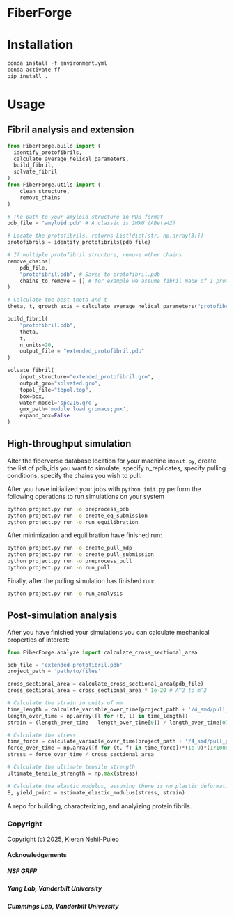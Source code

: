 FiberForge
==============================

# Installation

```python
conda install -f environment.yml
conda activate ff
pip install .
```


# Usage

## Fibril analysis and extension
```python
from FiberForge.build import (
  identify_protofibrils,
  calculate_average_helical_parameters,
  build_fibril,
  solvate_fibril
)
from FiberForge.utils import (
    clean_structure,
    remove_chains
)

# The path to your amyloid structure in PDB format
pdb_file = "amyloid.pdb" # A classic is 2MXU (ABeta42)

# Locate the protofibrils, returns List[dict[str, np.array(3)]]
protofibrils = identify_protofibrils(pdb_file)

# If multiple protofibril structure, remove other chains                    
remove_chains(
    pdb_file, 
    "protofibril.pdb", # Saves to protofibril.pdb
    chains_to_remove = [] # for example we assume fibril made of 1 protofibril
) 

# Calculate the best theta and t 
theta, t, growth_axis = calculate_average_helical_parameters("protofibril.pdb")

build_fibril(
    "protofibril.pdb", 
    theta, 
    t, 
    n_units=20, 
    output_file = "extended_protofibril.pdb"
)

solvate_fibril(
    input_structure="extended_protofibril.gro",
    output_gro="solvated.gro",
    topol_file="topol.top",
    box=box,
    water_model='spc216.gro',
    gmx_path='module load gromacs;gmx',
    expand_box=False
)
```

## High-throughput simulation 
Alter the fiberverse database location for your machine in`init.py`, create the list of pdb_ids you want to simulate, specify n_replicates, specify pulling conditions, specify the chains you wish to pull. 

After you have initialized your jobs with `python init.py` perform the following operations to run simulations on your system
```bash
python project.py run -o preprocess_pdb
python project.py run -o create_eq_submission
python project.py run -o run_equilibration
```
After minimization and equilibration have finished run:
```bash
python project.py run -o create_pull_mdp
python project.py run -o create_pull_submission
python project.py run -o preprocess_pull
python project.py run -o run_pull
```
Finally, after the pulling simulation has finished run:
```bash
python project.py run -o run_analysis
```

## Post-simulation analysis
After you have finished your simulations you can calculate mechanical properties of interest:
```python
from FiberForge.analyze import calculate_cross_sectional_area

pdb_file = 'extended_protofibril.pdb'
project_path = 'path/to/files'

cross_sectional_area = calculate_cross_sectional_area(pdb_file)
cross_sectional_area = cross_sectional_area * 1e-20 # A^2 to m^2

# Calculate the strain in units of nm
time_length = calculate_variable_over_time(project_path + '/4_smd/pull_pullx.xvg')
length_over_time = np.array([l for (t, l) in time_length])
strain = (length_over_time - length_over_time[0]) / length_over_time[0]

# Calculate the stress
time_force = calculate_variable_over_time(project_path + '/4_smd/pull_pullf.xvg')
force_over_time = np.array([f for (t, f) in time_force])*(1e-9)*(1/1000) # kJ/mol/nm to N
stress = force_over_time / cross_sectional_area

# Calculate the ultimate tensile strength
ultimate_tensile_strength = np.max(stress)

# Calculate the elastic modulus, assuming there is no plastic deformation
E, yield_point = estimate_elastic_modulus(stress, strain)
```


A repo for building, characterizing, and analyizing protein fibrils.

### Copyright

Copyright (c) 2025, Kieran Nehil-Puleo


#### Acknowledgements
##### NSF GRFP
##### Yang Lab, Vanderbilt University
##### Cummings Lab, Vanderbilt University
